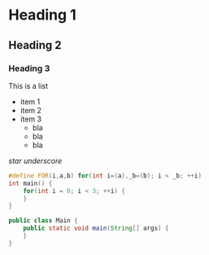 # Heading 1
## Heading 2
### Heading 3

This is a list
* item 1
* item 2
* item 3
    - bla
    - bla
    - bla

*star* _underscore_

```cpp
#define FOR(i,a,b) for(int i=(a),_b=(b); i < _b; ++i)
int main() {
    for(int i = 0; i < 3; ++i) {
    }
}
```

```java
public class Main {
    public static void main(String[] args) {
    }
}
```

```py
```


